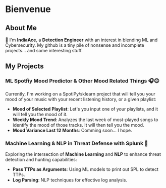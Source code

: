 # Bienvenue 

## About Me

👋 I'm **IndiaAce**, a **Detection Engineer** with an interest in blending ML and Cybersecurity. My github is a tiny pile of nonsense and incomplete projects... and some interesting stuff.

## My Projects

### ML Spotfiy Mood Predictor & Other Mood Related Things 🎧😊
Currently, I'm working on a SpotiPy/sklearn project that will tell you your mood of your music with your recent listening history, or a given playlist:
- **Mood of Selected Playlist**: Let's you input one of your playlists, and it will tell you the mood of it.
- **Weekly Mood Trend**: Analyzes the last week of most-played songs to identify the mood of those tracks. It will then tell you the mood.
- **Mood Variance Last 12 Months**: Comming soon... I hope.

### Machine Learning & NLP in Threat Defense with Splunk 🤖
Exploring the intersection of **Machine Learning** and **NLP** to enhance threat detection and hunting capabilities:
- **Pass TTPs as Arguments**: Using ML models to print out SPL to detect TTPs.
- **Log Parsing**: NLP techniques for effective log analysis.
